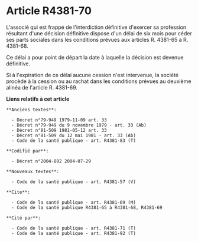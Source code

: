 # Article R4381-70

L'associé qui est frappé de l'interdiction définitive d'exercer sa profession résultant d'une décision définitive dispose
d'un délai de six mois pour céder ses parts sociales dans les conditions prévues aux articles R. 4381-65 à R. 4381-68.

Ce délai a pour point de départ la date à laquelle la décision est devenue définitive.

Si à l'expiration de ce délai aucune cession n'est intervenue, la société procède à la cession ou au rachat dans les
conditions prévues au deuxième alinéa de l'article R. 4381-69.

**Liens relatifs à cet article**

	**Anciens textes**:

	  - Décret n°79-949 1979-11-09 art. 33
	  - Décret n°79-949 du 9 novembre 1979 - art. 33 (Ab)
	  - Décret n°81-509 1981-05-12 art. 33
	  - Décret n°81-509 du 12 mai 1981 - art. 33 (Ab)
	  - Code de la santé publique - art. R4381-83 (T)

	**Codifié par**:

	  - Décret n°2004-802 2004-07-29

	**Nouveaux textes**:

	  - Code de la santé publique - art. R4381-57 (V)

	**Cite**:

	  - Code de la santé publique - art. R4381-69 (M)
	  - Code de la santé publique R4381-65 à R4381-68, R4381-69

	**Cité par**:

	  - Code de la santé publique - art. R4381-71 (T)
	  - Code de la santé publique - art. R4381-92 (T)
